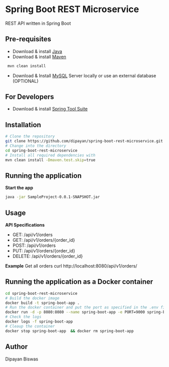 # Spring Boot REST Microservice 

REST API written in Spring Boot

## Pre-requisites
  - Download & install [Java](https://www.oracle.com/technetwork/java/javase/downloads/jdk8-downloads-2133151.html)
  - Download & install [Maven](https://maven.apache.org/download.cgi?Preferred=ftp://mirror.reverse.net/pub/apache/)
   ```bash
    mvn clean install
   ```
  - Download & Install [MySQL](https://www.mysql.com/) Server locally or use an external database (OPTIONAL)

## For Developers
  - Download & install [Spring Tool Suite](https://spring.io/tools3/sts/all/) 


## Installation

  ```bash
  # Clone the repository 
  git clone https://github.com/dipayan/spring-boot-rest-microservice.git
  # Change into the directory
  cd spring-boot-rest-microservice
  # Install all required dependencies with
  mvn clean install -Dmaven.test.skip=true
  ```


## Running the application

  **Start the app**
  ```bash
  java -jar SampleProject-0.0.1-SNAPSHOT.jar
  ```

## Usage

**API Specifications**
  - GET: /api/v1/orders
  - GET: /api/v1/orders/{order_id}
  - POST: /api/v1/orders
  - PUT: /api/v1/orders/{order_id}
  - DELETE: /api/v1/orders/{order_id}

**Example**
Get all orders
curl http://localhost:8080/api/v1/orders/

## Running the application as a Docker container

 ```bash
 cd spring-boot-rest-microservice
 # Build the docker image 
 docker build -t spring-boot-app .
 # Run the docker container and put the port as specified in the .env file
 docker run -d -p 8080:8080 --name spring-boot-app -e PORT=9000 spring-boot-app 
 # Check the logs
 docker logs -f spring-boot-app 
 # Cleaup the container
 docker stop spring-boot-app  && docker rm spring-boot-app 
 ```

## Author

Dipayan Biswas